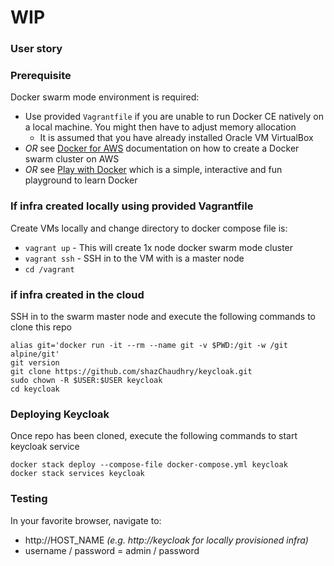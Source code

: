 # WIP

### User story

### Prerequisite
Docker swarm mode environment is required:
- Use provided `Vagrantfile` if you are unable to run Docker CE natively on a local machine. You might then have to adjust memory allocation
  - It is assumed that you have already installed Oracle VM VirtualBox
- *OR* see [Docker for AWS](https://docs.docker.com/docker-for-aws/) documentation on how to create a Docker swarm cluster on AWS
- *OR* see [Play with Docker](https://labs.play-with-docker.com/) which is a simple, interactive and fun playground to learn Docker

### If infra created locally using provided Vagrantfile
Create VMs locally and change directory to docker compose file is:
- `vagrant up` - This will create 1x node docker swarm mode cluster
- `vagrant ssh` - SSH in to the VM with is a master node
- `cd /vagrant`

### if infra created in the cloud
SSH in to the swarm master node and execute the following commands to clone this repo
```
alias git='docker run -it --rm --name git -v $PWD:/git -w /git alpine/git'
git version
git clone https://github.com/shazChaudhry/keycloak.git
sudo chown -R $USER:$USER keycloak
cd keycloak
```

### Deploying Keycloak
Once repo has been cloned, execute the following commands to start keycloak service
```
docker stack deploy --compose-file docker-compose.yml keycloak
docker stack services keycloak
```

### Testing
In your favorite browser, navigate to:
- http://HOST_NAME _(e.g. http://keycloak for locally provisioned infra)_
- username / password = admin / password
